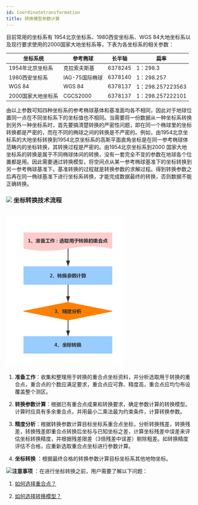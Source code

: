 ```yaml
---
id: Coordinatetransformation
title: 转换模型参数计算  
---  
```

  
 目前常用的坐标系有 1954北京坐标系、1980西安坐标系、WGS 84大地坐标系以及现行要求使用的2000国家大地坐标系等，下表为各坐标系的相关参数：

 坐标系统 | 参考椭球 | 长半轴 | 扁率  
 ---|---|---|---  
 1954年北京坐标系 | 克拉索夫斯基 | 6378245 | 1：298.3  
 1980西安坐标系 | IAG-75国际椭球 | 6378140 | 1：298.257  
 WGS 84 | WGS 84 | 6378137 | 1：298.257223563  
 2000国家大地坐标系 | CGCS2000 | 6378137 | 1：298.257222101  

由以上参数可知四种坐标系的参考椭球基体和基准面均各不相同，因此对于地球位置同一点在不同坐标系下的坐标值也不相同。当需要将一份数据从一种坐标系转换到另外一种坐标系时，首先要搞清楚转换的严密性问题，即在同一个椭球里的坐标转换都是严密的，而在不同的椭球之间的转换是不严密的。例如，由1954北京坐标系的大地坐标转换到1954北京坐标系的高斯平面直角坐标是在同一参考椭球体范畴内的坐标转换，其转换过程是严密的。由1954北京坐标系到2000
国家大地坐标系的转换是属于不同椭球体间的转换，没有一套完全不变的参数在地球各个位置都是用。因此需要通过转换模型，将空间点从某一参考椭球基准下的坐标转换到另一参考椭球基准下。基准转换的过程就是转换参数的求解过程。得到转换参数之后再在同一椭球基准下进行坐标系转换，才能完成数据最终的转换，否则数据不能正确转换。



 ### ![](../../img/read.gif) 坐标转换技术流程



 ![](img/FlowChart.png)  
 ---  
   1. **准备工作**：收集和整理用于转换的重合点坐标资料，并分析选取用于转换的重合点，重合点的个数应满足要求，重合点应可靠、精度高，重合点应均匀布设覆盖整个测区。

   2. **转换参数计算**：根据已有重合点成果和转换要求，确定参数计算的转换模型。计算时应具有多余重合点，并用最小二乘法最为约束条件，计算转换参数。

   3. **精度分析**：根据转换参数计算目标坐标系重合点坐标，分析转换残差，转换残差，转换残差即重合点转换后坐标与已知坐标之差，计算坐标残差中误差来评估坐标转换精度，并根据残差限差（3倍残差中误差）剔除粗差。如转换精度评估不合格，应重新选取重合点坐标进行参数计算。

   4. **坐标转换** ：根据最终合格的转换参数计算目标坐标系其他地物坐标。

 ![](../../img/note.png)**注意事项** ：在进行坐标转换之前，用户需要了解以下问题：



   1. [如何选择重合点？](TransformationParaStep)

   2. [如何选择转换模型？](TransformationModel)
